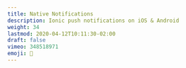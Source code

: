 ```yaml
---
title: Native Notifications
description: Ionic push notifications on iOS & Android
weight: 34
lastmod: 2020-04-12T10:11:30-02:00
draft: false
vimeo: 348518971
emoji: 🔔
---
```


